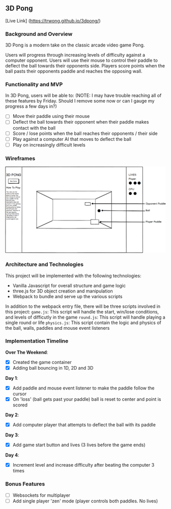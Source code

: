 ## 3D Pong

[Live Link] (https://trwong.github.io/3dpong/)

### Background and Overview
3D Pong is a modern take on the classic arcade video game Pong.

Users will progress through increasing levels of difficulty against a computer opponent. Users will use their mouse to control their paddle to deflect the ball towards their opponents side. Players score points when the ball pasts their opponents paddle and reaches the opposing wall. 

### Functionality and MVP
In 3D Pong, users will be able to:
(NOTE: I may have trouble reaching all of these features by Friday. Should I remove some now or can I gauge my progress a few days in?)

- [ ] Move their paddle using their mouse
- [ ] Deflect the ball towards their opponent when their paddle makes contact with the ball
- [ ] Score / lose points when the ball reaches their opponents / their side
- [ ] Play against a computer AI that moves to deflect the ball
- [ ] Play on increasingly difficult levels

### Wireframes
![3D Pong Wireframe](./3dpong.png)

### Architecture and Technologies
This project will be implemented with the following technologies:
- Vanilla Javascript for overall structure and game logic
- three.js for 3D object creation and manipulation
- Webpack to bundle and serve up the various scripts

In addition to the webpack entry file, there will be three scripts involved in this project:
`game.js`: This script will handle the start, win/lose conditions, and levels of difficutly in the game
`round.js`: This script will handle playing a single round or life
`physics.js`: This script contain the logic and physics of the ball, walls, paddles and mouse event listeners


### Implementation Timeline
**Over The Weekend**:
- [x] Created the game container
- [x] Adding ball bouncing in 1D, 2D and 3D

**Day 1**:
- [x] Add paddle and mouse event listener to make the paddle follow the cursor
- [x] On 'loss' (ball gets past your paddle) ball is reset to center and point is scored

**Day 2**:
- [x] Add computer player that attempts to deflect the ball with its paddle

**Day 3**:
- [x] Add game start button and lives (3 lives before the game ends)

**Day 4**:
- [x] Increment level and increase difficulty after beating the computer 3 times

### Bonus Features
- [ ] Websockets for multiplayer
- [ ] Add single player 'zen' mode (player controls both paddles. No lives)